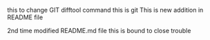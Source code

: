 this to change GIT difftool command
this is git
This is new addition in README file

2nd time modified README.md file
this is bound to close trouble
